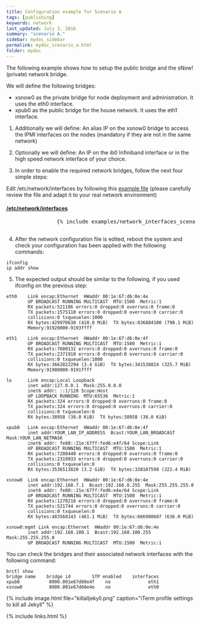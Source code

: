 ```yaml
---
title: Configuration example for Scenario A
tags: [publishing]
keywords: network
last_updated: July 3, 2016
summary: "scenario A."
sidebar: mydoc_sidebar
permalink: mydoc_scenario_a.html
folder: mydoc
---
```

The following example shows how to setup the public bridge and the sNow! (private) network bridge.

We will define the following bridges:
* xsnow0 as the private bridge for node deployment and administration. It uses the eth0 interface.
* xpub0  as the public bridge for the house network. It uses the eth1 interface.

1. Additionally we will define:
An alias IP on the xsnow0 bridge to access the IPMI interfaces on the nodes (mandatory if they are not in the same network)

2. Optionally we will define:
An IP on the ib0 Infiniband interface or in the high speed network interface of your choice.

3. In order to enable the required network bridges, follow the next four simple steps:

Edit /etc/network/interfaces by following this [example file](examples/network_interfaces_scenario_a.txt) (please carefully review the file and adapt it to your real network environment)
<div class="panel-group" id="accordion">
    <div class="panel panel-default">
        <div class="panel-heading">
            <h4 class="panel-title">
                <a class="noCrossRef accordion-toggle" data-toggle="collapse" data-parent="#accordion" href="#collapseOne">/etc/network/interfaces</a>
            </h4>
        </div>
        <div id="collapseOne" class="panel-collapse collapse noCrossRef">
            <div class="panel-body">
                <pre>
                {% include examples/network_interfaces_scenario_b.txt %}
                </pre>
            </div>
        </div>
    </div>
</div>

4. After the network configuration file is edited, reboot the system and check your configuration has been applied with the following commands:

```
ifconfig
ip addr show
```

5. The expected output should be similar to the following, if you used ifconfig on the previous step:

```
eth0  	Link encap:Ethernet  HWaddr 00:1e:67:d6:0e:4e  
      	UP BROADCAST RUNNING MULTICAST  MTU:1500  Metric:1
      	RX packets:521186 errors:0 dropped:0 overruns:0 frame:0
      	TX packets:1575110 errors:0 dropped:0 overruns:0 carrier:0
      	collisions:0 txqueuelen:1000
      	RX bytes:429970630 (410.0 MiB)  TX bytes:836884100 (798.1 MiB)
      	Memory:91920000-9193ffff

eth1  	Link encap:Ethernet  HWaddr 00:1e:67:d6:0e:4f  
      	UP BROADCAST RUNNING MULTICAST  MTU:1500  Metric:1
      	RX packets:7600132 errors:0 dropped:0 overruns:0 frame:0
      	TX packets:2371910 errors:0 dropped:0 overruns:0 carrier:0
      	collisions:0 txqueuelen:1000
      	RX bytes:3662822294 (3.4 GiB)  TX bytes:341538824 (325.7 MiB)
      	Memory:91900000-9191ffff

lo    	Link encap:Local Loopback  
      	inet addr:127.0.0.1  Mask:255.0.0.0
      	inet6 addr: ::1/128 Scope:Host
      	UP LOOPBACK RUNNING  MTU:65536  Metric:1
      	RX packets:324 errors:0 dropped:0 overruns:0 frame:0
      	TX packets:324 errors:0 dropped:0 overruns:0 carrier:0
      	collisions:0 txqueuelen:0
      	RX bytes:38958 (38.0 KiB)  TX bytes:38958 (38.0 KiB)

xpub0 	Link encap:Ethernet  HWaddr 00:1e:67:d6:0e:4f  
      	inet addr:YOUR_LAN_IP_ADDRESS  Bcast:YOUR_LAN_BROADCAST  Mask:YOUR_LAN_NETMASK
      	inet6 addr: fe80::21e:67ff:fed6:e4f/64 Scope:Link
      	UP BROADCAST RUNNING MULTICAST  MTU:1500  Metric:1
      	RX packets:7208440 errors:0 dropped:0 overruns:0 frame:0
      	TX packets:2319933 errors:0 dropped:0 overruns:0 carrier:0
      	collisions:0 txqueuelen:0
      	RX bytes:3536513820 (3.2 GiB)  TX bytes:338107598 (322.4 MiB)

xsnow0	Link encap:Ethernet  HWaddr 00:1e:67:d6:0e:4e  
      	inet addr:192.168.7.1  Bcast:192.168.8.255  Mask:255.255.255.0
      	inet6 addr: fe80::21e:67ff:fed6:e4e/64 Scope:Link
      	UP BROADCAST RUNNING MULTICAST  MTU:1500  Metric:1
      	RX packets:1270216 errors:0 dropped:0 overruns:0 frame:0
      	TX packets:521744 errors:0 dropped:0 overruns:0 carrier:0
      	collisions:0 txqueuelen:0
      	RX bytes:483568143 (461.1 MiB)  TX bytes:666980607 (636.0 MiB)

xsnow0:mgmt Link encap:Ethernet  HWaddr 00:1e:67:d6:0e:4e  
      	inet addr:192.168.100.1  Bcast:192.168.100.255  Mask:255.255.255.0
      	UP BROADCAST RUNNING MULTICAST  MTU:1500  Metric:1
```

You can check the bridges and their associated network interfaces with the following command:
```
brctl show
bridge name    bridge id   	    STP enabled    interfaces
xpub0   	    8000.001e67d60e4f    no   	         eth1
xsnow0   	    8000.001e67d60e4e    no   	         eth0
```
{% include image.html file="killalljekyll.png" caption="iTerm profile settings to kill all Jekyll" %}

{% include links.html %}
